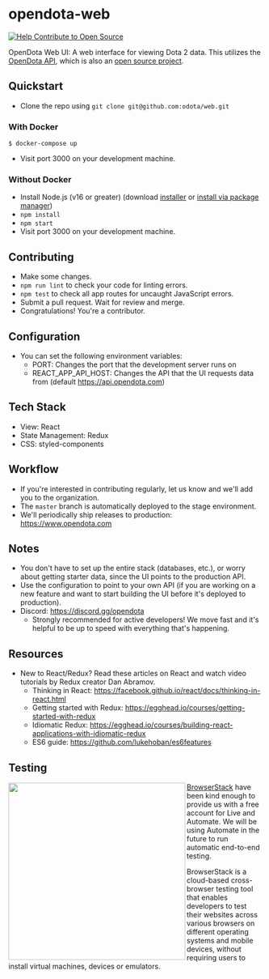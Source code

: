 # opendota-web

[![Help Contribute to Open Source](https://www.codetriage.com/odota/web/badges/users.svg)](https://www.codetriage.com/odota/web)

OpenDota Web UI: A web interface for viewing Dota 2 data. This utilizes the [OpenDota API](https://docs.opendota.com), which is also an [open source project](https://github.com/odota/core).

## Quickstart

- Clone the repo using `git clone git@github.com:odota/web.git`

### With Docker

```
$ docker-compose up
```

- Visit port 3000 on your development machine.

### Without Docker

- Install Node.js (v16 or greater) (download [installer](https://nodejs.org/en/download/) or [install via package manager](https://nodejs.org/en/download/package-manager/))
- `npm install`
- `npm start`
- Visit port 3000 on your development machine.

## Contributing

- Make some changes.
- `npm run lint` to check your code for linting errors.
- `npm test` to check all app routes for uncaught JavaScript errors.
- Submit a pull request. Wait for review and merge.
- Congratulations! You're a contributor.

## Configuration

- You can set the following environment variables:
  - PORT: Changes the port that the development server runs on
  - REACT_APP_API_HOST: Changes the API that the UI requests data from (default https://api.opendota.com)

## Tech Stack

- View: React
- State Management: Redux
- CSS: styled-components

## Workflow

- If you're interested in contributing regularly, let us know and we'll add you to the organization.
- The `master` branch is automatically deployed to the stage environment.
- We'll periodically ship releases to production: https://www.opendota.com

## Notes

- You don't have to set up the entire stack (databases, etc.), or worry about getting starter data, since the UI points to the production API.
- Use the configuration to point to your own API (if you are working on a new feature and want to start building the UI before it's deployed to production).
- Discord: https://discord.gg/opendota
  - Strongly recommended for active developers! We move fast and it's helpful to be up to speed with everything that's happening.

## Resources

- New to React/Redux? Read these articles on React and watch video tutorials by Redux creator Dan Abramov.
  - Thinking in React: https://facebook.github.io/react/docs/thinking-in-react.html
  - Getting started with Redux: https://egghead.io/courses/getting-started-with-redux
  - Idiomatic Redux: https://egghead.io/courses/building-react-applications-with-idiomatic-redux
  - ES6 guide: https://github.com/lukehoban/es6features

## Testing

<img src="/.github/browserstack_logo.png?raw=true" width="350" align="left">

[BrowserStack](https://www.browserstack.com/start) have been kind enough to provide us with a free account for Live and Automate. We will be using Automate in the future to run automatic end-to-end testing.

BrowserStack is a cloud-based cross-browser testing tool that enables developers to test their websites across various browsers on different operating systems and mobile devices, without requiring users to install virtual machines, devices or emulators.
